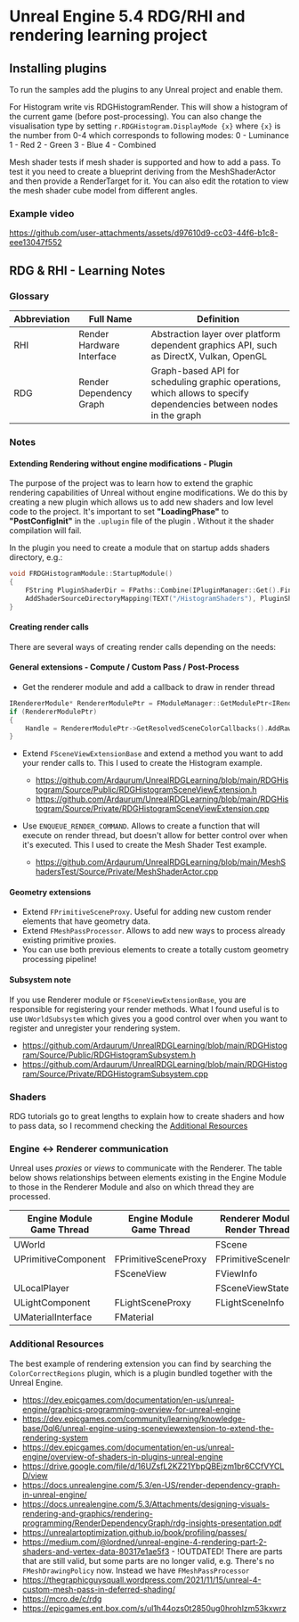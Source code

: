 # Unreal Engine 5.4 RDG/RHI and rendering learning project

## Installing plugins

To run the samples add the plugins to any Unreal project and enable them.

For Histogram write vis RDGHistogramRender. This will show a histogram of the current game (before post-processing).
You can also change the visualisation type by setting `r.RDGHistogram.DisplayMode {x}` where `{x}` is the number from 0-4 which corresponds to following modes:
0 - Luminance
1 - Red
2 - Green
3 - Blue
4 - Combined

Mesh shader tests if mesh shader is supported and how to add a pass. To test it you need to create a blueprint deriving from the MeshShaderActor and then provide a RenderTarget for it. You can also edit the rotation to view the mesh 
shader cube model from different angles.

### Example video

https://github.com/user-attachments/assets/d97610d9-cc03-44f6-b1c8-eee13047f552

## RDG & RHI - Learning Notes

### Glossary

| Abbreviation | Full Name                 | Definition |
| ------------ | ------------------------- | ---------- |
| RHI          | Render Hardware Interface | Abstraction layer over platform dependent graphics API, such as DirectX, Vulkan, OpenGL |
| RDG          | Render Dependency Graph   | Graph-based API for scheduling graphic operations, which allows to specify dependencies between nodes in the graph |

### Notes

#### Extending Rendering without engine modifications - Plugin

The purpose of the project was to learn how to extend the graphic rendering capabilities of Unreal without engine modifications. We do this by creating a new plugin which allows us to add new shaders and low level code to the project. It's important to set __"LoadingPhase"__ to __"PostConfigInit"__ in the `.uplugin` file of the plugin . Without it the shader compilation will fail.

In the plugin you need to create a module that on startup adds shaders directory, e.g.:
```cpp
void FRDGHistogramModule::StartupModule()
{
	FString PluginShaderDir = FPaths::Combine(IPluginManager::Get().FindPlugin(TEXT("RDGHistogram"))->GetBaseDir(), TEXT("Shaders"));
	AddShaderSourceDirectoryMapping(TEXT("/HistogramShaders"), PluginShaderDir);
}
```

#### Creating render calls

There are several ways of creating render calls depending on the needs:

#### General extensions - Compute / Custom Pass / Post-Process

- Get the renderer module and add a callback to draw in render thread
```cpp
IRendererModule* RendererModulePtr = FModuleManager::GetModulePtr<IRendererModule>("Renderer");
if (RendererModulePtr)
{
    Handle = RendererModulePtr->GetResolvedSceneColorCallbacks().AddRaw(this, &ThisModule::PostResolveSceneColor_Render);
}
```

- Extend `FSceneViewExtensionBase` and extend a method you want to add your render calls to. This I used to create the Histogram example.
  - https://github.com/Ardaurum/UnrealRDGLearning/blob/main/RDGHistogram/Source/Public/RDGHistogramSceneViewExtension.h
  - https://github.com/Ardaurum/UnrealRDGLearning/blob/main/RDGHistogram/Source/Private/RDGHistogramSceneViewExtension.cpp

- Use `ENQUEUE_RENDER_COMMAND`. Allows to create a function that will execute on render thread, but doesn't allow for better control over when it's executed. This I used to create the Mesh Shader Test example.
  - https://github.com/Ardaurum/UnrealRDGLearning/blob/main/MeshShadersTest/Source/Private/MeshShaderActor.cpp

#### Geometry extensions 

- Extend `FPrimitiveSceneProxy`. Useful for adding new custom render elements that have geometry data.
- Extend `FMeshPassProcessor`. Allows to add new ways to process already existing primitive proxies.
- You can use both previous elements to create a totally custom geometry processing pipeline!

#### Subsystem note

If you use Renderer module or `FSceneViewExtensionBase`, you are responsible for registering your render methods. What I found useful is to use `UWorldSubsystem` which gives you a good control over when you want to register and unregister your rendering system.
- https://github.com/Ardaurum/UnrealRDGLearning/blob/main/RDGHistogram/Source/Public/RDGHistogramSubsystem.h
- https://github.com/Ardaurum/UnrealRDGLearning/blob/main/RDGHistogram/Source/Private/RDGHistogramSubsystem.cpp

### Shaders

RDG tutorials go to great lengths to explain how to create shaders and how to pass data, so I recommend checking the [Additional Resources](#additional-resources)

### Engine <-> Renderer communication

Unreal uses _proxies_ or _views_ to communicate with the Renderer. The table below shows relationships between elements existing in the Engine Module to those in the Renderer Module and also on which thread they are processed.

| Engine Module <br> Game Thread | Engine Module <br> Game Thread | Renderer Module <br> Render Thread |
| ------------------- | -------------------- | ------------------- |
| UWorld              |                      | FScene              |
| UPrimitiveComponent | FPrimitiveSceneProxy | FPrimitiveSceneInfo |
|                     | FSceneView           | FViewInfo           |
| ULocalPlayer        |                      | FSceneViewState     |
| ULightComponent     | FLightSceneProxy     | FLightSceneInfo     |
| UMaterialInterface  | FMaterial            |                     |

### Additional Resources

The best example of rendering extension you can find by searching the `ColorCorrectRegions` plugin, which is a plugin bundled together with the Unreal Engine.

- https://dev.epicgames.com/documentation/en-us/unreal-engine/graphics-programming-overview-for-unreal-engine
- https://dev.epicgames.com/community/learning/knowledge-base/0ql6/unreal-engine-using-sceneviewextension-to-extend-the-rendering-system
- https://dev.epicgames.com/documentation/en-us/unreal-engine/overview-of-shaders-in-plugins-unreal-engine
- https://drive.google.com/file/d/16UZsfL2KZ21YbpQBEjzm1br6CCfVYCLD/view
- https://docs.unrealengine.com/5.3/en-US/render-dependency-graph-in-unreal-engine/
- https://docs.unrealengine.com/5.3/Attachments/designing-visuals-rendering-and-graphics/rendering-programming/RenderDependencyGraph/rdg-insights-presentation.pdf
- https://unrealartoptimization.github.io/book/profiling/passes/
- https://medium.com/@lordned/unreal-engine-4-rendering-part-2-shaders-and-vertex-data-80317e1ae5f3 - !OUTDATED! There are parts that are still valid, but some parts are no longer valid, e.g. There's no `FMeshDrawingPolicy` now. Instead we have `FMeshPassProcessor`
- https://thegraphicguysquall.wordpress.com/2021/11/15/unreal-4-custom-mesh-pass-in-deferred-shading/
- https://mcro.de/c/rdg
- https://epicgames.ent.box.com/s/ul1h44ozs0t2850ug0hrohlzm53kxwrz
